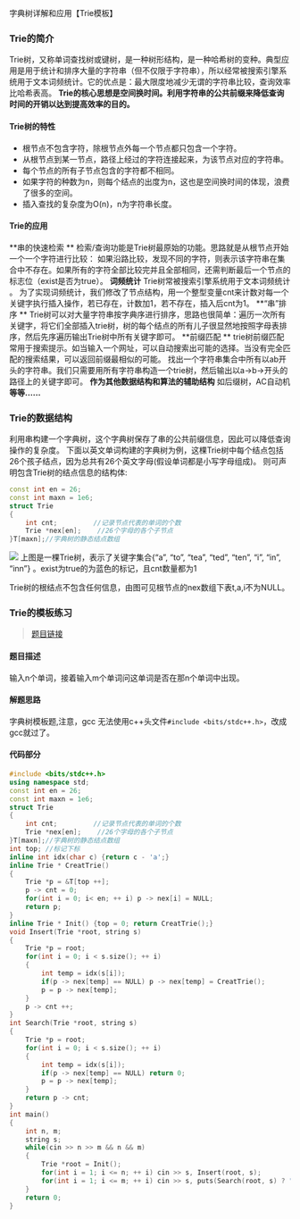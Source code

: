 字典树详解和应用【Trie模板】
### Trie的简介 ###
Trie树，又称单词查找树或键树，是一种树形结构，是一种哈希树的变种。典型应用是用于统计和排序大量的字符串（但不仅限于字符串），所以经常被搜索引擎系统用于文本词频统计。它的优点是：最大限度地减少无谓的字符串比较，查询效率比哈希表高。
**Trie的核心思想是空间换时间。利用字符串的公共前缀来降低查询时间的开销以达到提高效率的目的。**
#### Trie树的特性 ####

- 根节点不包含字符，除根节点外每一个节点都只包含一个字符。
- 从根节点到某一节点，路径上经过的字符连接起来，为该节点对应的字符串。
- 每个节点的所有子节点包含的字符都不相同。
- 如果字符的种数为n，则每个结点的出度为n，这也是空间换时间的体现，浪费了很多的空间。
- 插入查找的复杂度为O(n)，n为字符串长度。

#### Trie的应用 ####
**串的快速检索 **
检索/查询功能是Trie树最原始的功能。思路就是从根节点开始一个一个字符进行比较： 如果沿路比较，发现不同的字符，则表示该字符串在集合中不存在。如果所有的字符全部比较完并且全部相同，还需判断最后一个节点的标志位（exist是否为true）。
**词频统计**
Trie树常被搜索引擎系统用于文本词频统计 。
为了实现词频统计，我们修改了节点结构，用一个整型变量cnt来计数对每一个关键字执行插入操作，若已存在，计数加1，若不存在，插入后cnt为1。
**“串”排序 **
Trie树可以对大量字符串按字典序进行排序，思路也很简单：遍历一次所有关键字，将它们全部插入trie树，树的每个结点的所有儿子很显然地按照字母表排序，然后先序遍历输出Trie树中所有关键字即可。
**前缀匹配 **
trie树前缀匹配常用于搜索提示。如当输入一个网址，可以自动搜索出可能的选择。当没有完全匹配的搜索结果，可以返回前缀最相似的可能。
找出一个字符串集合中所有以ab开头的字符串。我们只需要用所有字符串构造一个trie树，然后输出以a->b->开头的路径上的关键字即可。
**作为其他数据结构和算法的辅助结构**
如后缀树，AC自动机
**等等……**
### Trie的数据结构 ###
利用串构建一个字典树，这个字典树保存了串的公共前缀信息，因此可以降低查询操作的复杂度。
下面以英文单词构建的字典树为例，这棵Trie树中每个结点包括26个孩子结点，因为总共有26个英文字母(假设单词都是小写字母组成)。
则可声明包含Trie树的结点信息的结构体:

```cpp
const int en = 26;
const int maxn = 1e6;
struct Trie
{
    int cnt;         //记录节点代表的单词的个数
    Trie *nex[en];    //26个字母的各个子节点
}T[maxn];//字典树的静态结点数组
```

![](http://www.adreame.com/wp-content/uploads/2017/08/Trie.png)
上图是一棵Trie树，表示了关键字集合{“a”, “to”, “tea”, “ted”, “ten”, “i”, “in”, “inn”} 。exist为true的为蓝色的标记，且cnt数量都为1

Trie树的根结点不包含任何信息，由图可见根节点的nex数组下表t,a,i不为NULL。
### Trie的模板练习 ###

> [题目链接](http://acm.sdut.edu.cn/onlinejudge2/index.php/Home/Index/problemdetail/pid/2828.html)

#### 题目描述 ####
输入n个单词，接着输入m个单词问这单词是否在那n个单词中出现。
#### 解题思路 ####
字典树模板题,注意，gcc 无法使用c++头文件`#include <bits/stdc++.h>`，改成gcc就过了。
#### 代码部分 ####
```cpp
#include <bits/stdc++.h>
using namespace std;
const int en = 26;
const int maxn = 1e6;
struct Trie
{
    int cnt;         //记录节点代表的单词的个数
    Trie *nex[en];    //26个字母的各个子节点
}T[maxn];//字典树的静态结点数组
int top; //标记下标
inline int idx(char c) {return c - 'a';}
inline Trie * CreatTrie()
{
    Trie *p = &T[top ++];
    p -> cnt = 0;
    for(int i = 0; i< en; ++ i) p -> nex[i] = NULL;
    return p;
}
inline Trie * Init() {top = 0; return CreatTrie();}
void Insert(Trie *root, string s)
{
    Trie *p = root;
    for(int i = 0; i < s.size(); ++ i)
    {
        int temp = idx(s[i]);
        if(p -> nex[temp] == NULL) p -> nex[temp] = CreatTrie();
        p = p -> nex[temp];
    }
    p -> cnt ++;
}
int Search(Trie *root, string s)
{
    Trie *p = root;
    for(int i = 0; i < s.size(); ++ i)
    {
        int temp = idx(s[i]);
        if(p -> nex[temp] == NULL) return 0;
        p = p -> nex[temp];
    }
    return p -> cnt;
}
int main()
{
    int n, m;
    string s;
    while(cin >> n >> m && n && m)
    {
        Trie *root = Init();
        for(int i = 1; i <= n; ++ i) cin >> s, Insert(root, s);
        for(int i = 1; i <= m; ++ i) cin >> s, puts(Search(root, s) ? "Yes" : "No");
    }
    return 0;
}

```
